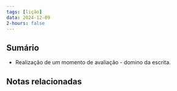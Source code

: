 ```yaml
---
tags: [lição]
data: 2024-12-09
2-hours: false
---
```


## Sumário
- Realização de um momento de avaliação - domino da escrita.
## Notas relacionadas